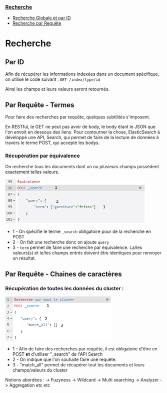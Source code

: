### [Recherche](#user-content-recherche)
*  [Recherche Globale et par ID](#user-content-globale-et-par-id)
*  [Recherche par Requête](#user-content-par-requête)

# Recherche 

## Par ID

Afin de récupérer les informations indexées dans un document spécifique, on utilise le code suivant : `GET /index/type/id`

Ainsi les champs et leurs valeurs seront retournés. 

## Par Requête - Termes

Pour faire des recherches par requête, quelques subtilités s'imposent. 

En RESTful, le GET ne peut pas avoir de body, le body étant le JSON que l'on envoit en dessous des liens. Pour contourner la chose, ElasticSearch à développé une API, Search, qui permet de faire de la lecture de données à travers le terme POST, qui accepte les bodys. 

### Récupération par équivalence

On recherche tous les documents dont un ou plusieurs champs possèdent exactement telles valeurs.

![TermEqui](../images/TermEqui.png)

*  1 - On spécifie le terme `_search` obligatoire pour de la recherche en POST
*  2 - On fait une recherche donc on ajoute `query`
*  3 - `term` permet de faire une recherche par équivalence. La/les valeurs(s) et le/les champs entrés doivent être identiques pour renvoyer un résultat. 

## Par Requête - Chaines de caractères


###  Récupération de toutes les données du cluster :

![AllGET](../images/AllGET.png)

*  1 - Afin de faire des recherches par requête, il est obligatoire d'être en POST **et** d'utiliser "_search" de l'API Search
*  2 - On indique que l'on souhaite faire une requête.
*  3 - "match_all" permet de récupérer tout les documents et leurs champs/valeurs du cluster


Notions abordées : 
-> Fuzyness
-> Wildcard
-> Multi searching
-> Analyzer
-> Aggregation
etc etc